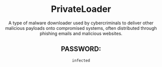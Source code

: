 <div align="center">

# PrivateLoader

A type of malware downloader used by cybercriminals to deliver other malicious payloads onto compromised systems, often distributed through phishing emails and malicious websites.

## PASSWORD: 

```
infected
```

</div>
